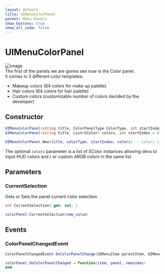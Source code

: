 ```yaml
---
layout: default
title: UIMenuColorPanel
parent: Menu Panels
show_buttons: true
show_all_code: false
---
```


# UIMenuColorPanel

![image](https://user-images.githubusercontent.com/4005518/162625225-d415d474-7ed2-45f1-92e3-9a75f4acd00e.png)  
The first of the panels we are gonna see now is the Color panel.  
It comes in 3 different color templates:
* Makeup colors (64 colors for make up palette)
* Hair colors (64 colors for hair palette)
* Custom colors (customizable number of colors decided by the developer)

## Constructor

```c#
UIMenuColorPanel(string title, ColorPanelType ColorType, int startIndex = 0) // for the predefined palettes
UIMenuColorPanel(string title, List<SColor> colors, int startIndex = 0) // for the customizable colors
```

```lua
UIMenuColorPanel.New(title, colorType, startIndex, colors) -- colors is nil if using predefined palettes 
```

The optional `colors` parameter is a list of SColor instances allowing devs to input HUD colors and / or custom ARGB colors in the same list.

## Parameters

### CurrentSelection
Gets or Sets the panel current color selection

```c#
int CurrentSelection{ get; set; }
```

```lua
colorPanel:CurrentSelection(new_value)
```

## Events

### ColorPanelChangedEvent

```c#
ColorPanelChangedEvent OnColorPanelChange(UIMenuItem parentItem, UIMenuColorPanel panel, int newValue)
```

```lua
colorPanel.OnColorPanelChanged = function(item, panel, newindex)
end
```